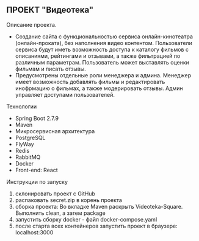 ПРОЕКТ "Видеотека"
- 
Описание проекта.
  - Создание сайта с функциональностью сервиса онлайн-кинотеатра (онлайн-проката), без наполнения видео контентом. Пользователи сервиса будут иметь возможность доступа к каталогу фильмов с описаниями, рейтингами и отзывами, а также фильтрацией по различным параметрам. Пользователь может выставлять оценки фильмам и писать отзывы. 
  - Предусмотрены отдельные роли менеджера и админа. Менеджер имеет возможность добавлять фильмы и редактировать инофрмацию о фильмах, а также модерировать отзывы. Админ управляет доступами пользователей. 


Технологии 
- Spring Boot 2.7.9
- Maven 
- Микросервисная архитектура
- PostgreSQL
- FlyWay
- Redis
- RabbitMQ
- Docker 
- Front-end: React

Инструкции по запуску 
1) склонировать проект с GitHub
2) распаковать secret.zip в корень проекта
3) сборка проекта: Во вкладке Maven раскрыть Videoteka-Square. Выполнить clean, а затем package
4) запустить сборку docker - файл docker-compose.yaml
5) после старта всех контейнеров запустить проект в браузере: localhost:3000